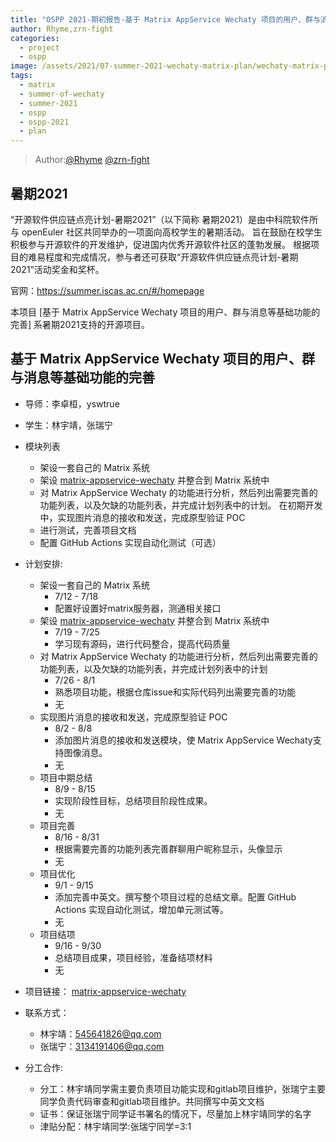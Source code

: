 ```yaml
---
title: "OSPP 2021-期初报告-基于 Matrix AppService Wechaty 项目的用户、群与消息等基础功能的完善"
author: Rhyme,zrn-fight
categories:
  - project
  - ospp
image: /assets/2021/07-summer-2021-wechaty-matrix-plan/wechaty-matrix-plan.png
tags:
  - matrix
  - summer-of-wechaty
  - summer-2021
  - ospp
  - ospp-2021
  - plan
---
```


> Author:[@Rhyme](https://github.com/545641826) [@zrn-fight](https://github.com/zrn-fight)

## 暑期2021

“开源软件供应链点亮计划-暑期2021”（以下简称 暑期2021）是由中科院软件所与 openEuler 社区共同举办的一项面向高校学生的暑期活动。 旨在鼓励在校学生积极参与开源软件的开发维护，促进国内优秀开源软件社区的蓬勃发展。 根据项目的难易程度和完成情况，参与者还可获取“开源软件供应链点亮计划-暑期2021”活动奖金和奖杯。

官网：<https://summer.iscas.ac.cn/#/homepage>

本项目 [基于 Matrix AppService Wechaty 项目的用户、群与消息等基础功能的完善] 系暑期2021支持的开源项目。

## 基于 Matrix AppService Wechaty 项目的用户、群与消息等基础功能的完善

- 导师：李卓桓，yswtrue

- 学生：林宇靖，张瑞宁

- 模块列表 
  - 架设一套自己的 Matrix 系统 
  - 架设 [matrix-appservice-wechaty](https://github.com/wechaty/matrix-appservice-wechaty/) 并整合到 Matrix 系统中 
  - 对 Matrix AppService Wechaty 的功能进行分析，然后列出需要完善的功能列表，以及欠缺的功能列表，并完成计划列表中的计划。 在初期开发中，实现图片消息的接收和发送，完成原型验证 POC 
  - 进行测试，完善项目文档 
  - 配置 GitHub Actions 实现自动化测试（可选）
  
- 计划安排: 
  - 架设一套自己的 Matrix 系统 
    - 7/12 - 7/18 
    - 配置好设置好matrix服务器，测通相关接口 
  - 架设 [matrix-appservice-wechaty](https://github.com/wechaty/matrix-appservice-wechaty/) 并整合到 Matrix 系统中 
    - 7/19 - 7/25 
    - 学习现有源码，进行代码整合，提高代码质量 
  - 对 Matrix AppService Wechaty 的功能进行分析，然后列出需要完善的功能列表，以及欠缺的功能列表，并完成计划列表中的计划 
    - 7/26 - 8/1 
    - 熟悉项目功能，根据仓库issue和实际代码列出需要完善的功能 
    - 无 
  - 实现图片消息的接收和发送，完成原型验证 POC 
    - 8/2 - 8/8 
    - 添加图片消息的接收和发送模块，使 Matrix AppService Wechaty支持图像消息。
    - 无 
  - 项目中期总结 
    - 8/9 - 8/15 
    - 实现阶段性目标，总结项目阶段性成果。
    - 无 
  - 项目完善 
    - 8/16 - 8/31 
    - 根据需要完善的功能列表完善群聊用户昵称显示，头像显示 
    - 无 
  - 项目优化 
    - 9/1 - 9/15 
    - 添加完善中英文。撰写整个项目过程的总结文章。配置 GitHub Actions 实现自动化测试，增加单元测试等。
    - 无 
  - 项目结项
    - 9/16 - 9/30 
    - 总结项目成果，项目经验，准备结项材料 
    - 无 

- 项目链接：
    [matrix-appservice-wechaty](https://github.com/wechaty/matrix-appservice-wechaty)
- 联系方式：
  - 林宇靖：545641826@qq.com
  - 张瑞宁：3134191406@qq.com

- 分工合作: 
  - 分工：林宇靖同学需主要负责项目功能实现和gitlab项目维护，张瑞宁主要同学负责代码审查和gitlab项目维护。共同撰写中英文文档 
  - 证书：保证张瑞宁同学证书署名的情况下，尽量加上林宇靖同学的名字 
  - 津贴分配：林宇靖同学:张瑞宁同学=3:1 
